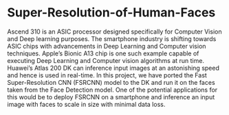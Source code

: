 # Super-Resolution-of-Human-Faces
Ascend 310 is an ASIC processor designed specifically for Computer Vision and Deep learning purposes. The smartphone industry is shifting towards ASIC chips
with advancements in Deep Learning and Computer vision techniques. Apple’s Bionic A13 chip is one such example capable of executing Deep Learning and Computer vision
algorithms at run time. Huawei’s Atlas 200 DK can inference input images at an astonishing speed and hence is used in real-time. In this project, we have ported the Fast
Super-Resolution CNN (FSRCNN) model to the DK and run it on the faces taken from the Face Detection model. One of the potential applications for this would be to deploy
FSRCNN on a smartphone and inference an input image with faces to scale in size with minimal data loss.
